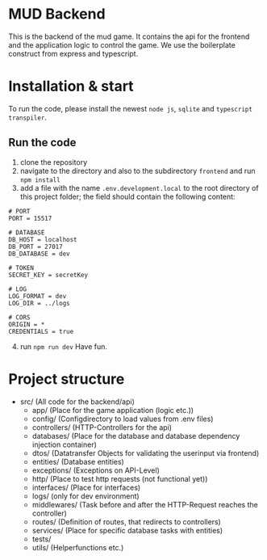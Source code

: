 # MUD Backend
This is the backend of the mud game. It contains the api for the frontend and the application logic to control the game. We use the boilerplate construct from express and typescript.

# Installation & start
To run the code, please install the newest `node js`, `sqlite` and `typescript transpiler`.

  ## Run the code
  1. clone the repository
  2. navigate to the directory and also to the subdirectory `frontend` and run `npm install`
  3. add a file with the name `.env.development.local` to the root directory of this project folder; the field should contain the following content:
   
    # PORT
    PORT = 15517

    # DATABASE
    DB_HOST = localhost
    DB_PORT = 27017
    DB_DATABASE = dev

    # TOKEN
    SECRET_KEY = secretKey

    # LOG
    LOG_FORMAT = dev
    LOG_DIR = ../logs

    # CORS
    ORIGIN = *
    CREDENTIALS = true
  4. run `npm run dev`
  Have fun.

# Project structure
- src/ (All code for the backend/api)
  - app/ (Place for the game application (logic etc.))
  - config/ (Configdirectory to load values from .env files)
  - controllers/ (HTTP-Controllers for the api)
  - databases/ (Place for the database and database dependency injection container)
  - dtos/ (Datatransfer Objects for validating the userinput via frontend)
  - entities/ (Database entities)
  - exceptions/ (Exceptions on API-Level)
  - http/ (Place to test http requests (not functional yet))
  - interfaces/ (Place for interfaces)
  - logs/ (only for dev environment)
  - middlewares/ (Task before and after the HTTP-Request reaches the controller)
  - routes/ (Definition of routes, that redirects to controllers)
  - services/ (Place for specific database tasks with entities)
  - tests/
  - utils/ (Helperfunctions etc.)
